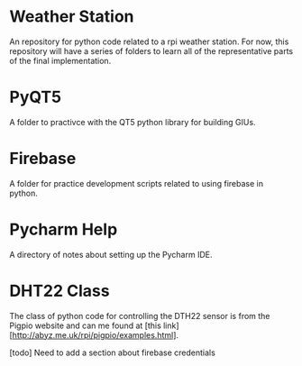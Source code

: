 # Weather Station
An repository for python code related to a rpi weather station.  For now,
this repository will have a series of folders to learn all of the
representative parts of the final implementation.

# PyQT5
A folder to practivce with the QT5 python library for building GIUs.

# Firebase
A folder for practice development scripts related to using firebase
in python.

# Pycharm Help
A directory of notes about setting up the Pycharm IDE.

# DHT22 Class
The class of python code for controlling the DTH22 sensor is from the\
Pigpio website and can me found at [this link][http://abyz.me.uk/rpi/pigpio/examples.html].

[todo] Need to add a section about firebase credentials
